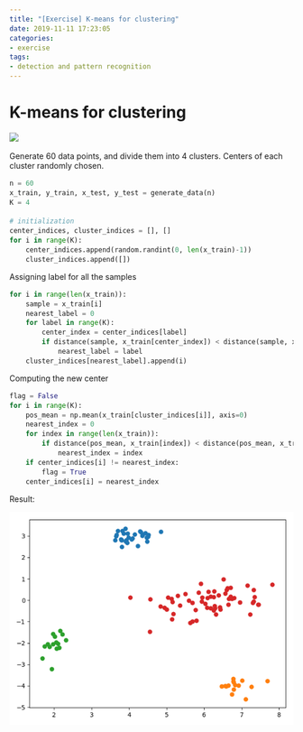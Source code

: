 ```yaml
---
title: "[Exercise] K-means for clustering"
date: 2019-11-11 17:23:05
categories:
- exercise
tags:
- detection and pattern recognition
---
```


# K-means for clustering

[![](https://img.shields.io/badge/Github-Source%20Code-blue)](https://github.com/dbddqy/Note/blob/master/Detection_Pattern_Recognition/exercise_kmeans/k_means.py)

Generate 60 data points, and divide them into 4 clusters. Centers of each cluster randomly chosen.

```python
n = 60
x_train, y_train, x_test, y_test = generate_data(n)
K = 4

# initialization
center_indices, cluster_indices = [], []
for i in range(K):
    center_indices.append(random.randint(0, len(x_train)-1))
    cluster_indices.append([])
```

Assigning label for all the samples

```python
for i in range(len(x_train)):
    sample = x_train[i]
    nearest_label = 0
    for label in range(K):
        center_index = center_indices[label]
        if distance(sample, x_train[center_index]) < distance(sample, x_train[center_indices[nearest_label]]):
            nearest_label = label
    cluster_indices[nearest_label].append(i)
```

Computing the new center

```python
flag = False
for i in range(K):
    pos_mean = np.mean(x_train[cluster_indices[i]], axis=0)
    nearest_index = 0
    for index in range(len(x_train)):
        if distance(pos_mean, x_train[index]) < distance(pos_mean, x_train[nearest_index]):
            nearest_index = index
    if center_indices[i] != nearest_index:
        flag = True
    center_indices[i] = nearest_index
```

Result:

![](https://github.com/dbddqy/Note/raw/master/Detection_Pattern_Recognition/exercise_kmeans/result.png)